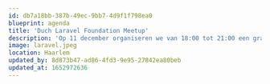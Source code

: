 ```yaml
---
id: db7a18bb-387b-49ec-9bb7-4d9f1f798ea0
blueprint: agenda
title: 'Duch Laravel Foundation Meetup'
description: 'Op 11 december organiseren we van 18:00 tot 21:00 een gratis Laravel Meetup in Haarlem! Je leert er alles over PHP 7.4, omgaan met meertaligheid en Kubernetes in combinatie met Laravel.'
image: laravel.jpeg
location: Haarlem
updated_by: 8d873b47-ad86-4fd3-9e95-27842ea80beb
updated_at: 1652972636
---
```

